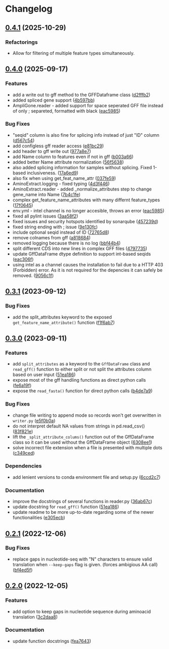 # Changelog

## [0.4.1](https://github.com/RIVM-bioinformatics/AminoExtract/compare/v0.4.0...v0.4.1) (2025-10-29)


### Refactorings

* Allow for filtering of multiple feature types simultaneously. 

## [0.4.0](https://github.com/RIVM-bioinformatics/AminoExtract/compare/v0.3.1...v0.4.0) (2025-09-17)


### Features

* add a write out to gff method to the GFFDataframe class ([d2fffb2](https://github.com/RIVM-bioinformatics/AminoExtract/commit/d2fffb22a402a44e9ce46c8876fc32785632393d))
* added spliced gene support ([4b597bb](https://github.com/RIVM-bioinformatics/AminoExtract/commit/4b597bbddab4e2236df63c8e12a6c66d3797fc5e))
* AmpliGone.reader - added support for space seperated GFF file instead of only ; separeted, formatted with black ([eac5985](https://github.com/RIVM-bioinformatics/AminoExtract/commit/eac5985e2d296f8a9ecb60a9afaf15c80671f9a2))


### Bug Fixes

* "seqid" column is also fine for splicing info instead of just "ID" column ([d567c54](https://github.com/RIVM-bioinformatics/AminoExtract/commit/d567c54e69f5cc9fd13171cca52e0314f03f0b96))
* add configless gff reader access ([e81bc29](https://github.com/RIVM-bioinformatics/AminoExtract/commit/e81bc29573946d294ab41e3e1d4f66d5b3442b81))
* add header to gff write out ([977a8e7](https://github.com/RIVM-bioinformatics/AminoExtract/commit/977a8e79f9b2bdbc031a2aab640117a75c6b7ff6))
* add Name column to features even if not in gff ([b003a66](https://github.com/RIVM-bioinformatics/AminoExtract/commit/b003a662d842461726553cd84b8c7c6c04aab465))
* added better Name attribute normalization ([56f5638](https://github.com/RIVM-bioinformatics/AminoExtract/commit/56f56381dd8485cf9bcc6be77902ddb5f1e27104))
* also added splicing information for samples without splicing. Fixed 1-based inclusiveness. ([17a6ed9](https://github.com/RIVM-bioinformatics/AminoExtract/commit/17a6ed91e54f9cea580ce1a2ee0e5844151f5544))
* also fix when using get_feat_name_attr ([037fe59](https://github.com/RIVM-bioinformatics/AminoExtract/commit/037fe5977d33c78f01d92e6f6c888fe3da29a3b5))
* AminoExtract.logging - fixed typing ([4d3f446](https://github.com/RIVM-bioinformatics/AminoExtract/commit/4d3f4465ae3f25633a8aa9eee3e0ab4cbc5a547c))
* AminoExtract.reader - added _normalize_attributes step to change gene_name into Name ([7b4c1fe](https://github.com/RIVM-bioinformatics/AminoExtract/commit/7b4c1fe55f7a4a98b4447499b017078da6469e6b))
* complex get_feature_name_attributes with many differnt feature_types ([17f0645](https://github.com/RIVM-bioinformatics/AminoExtract/commit/17f06453e410ace7fe6e8ee6c924fd3240352f79))
* env.yml - intel channel is no longer accesible, throws an error ([eac5985](https://github.com/RIVM-bioinformatics/AminoExtract/commit/eac5985e2d296f8a9ecb60a9afaf15c80671f9a2))
* fixed all pylint issues ([3aa58f2](https://github.com/RIVM-bioinformatics/AminoExtract/commit/3aa58f24a945dce926295ac6262b9a64d8d5c01e))
* fixed issues and security hotspots identified by sonarqube ([457239d](https://github.com/RIVM-bioinformatics/AminoExtract/commit/457239d5b94aa5a46de3f7ab50ec974df5dc47de))
* fixed string ending with ; issue ([9e130fc](https://github.com/RIVM-bioinformatics/AminoExtract/commit/9e130fc0438deaed13006b3858c0f3e29b19f1e1))
* include optional seqid instead of ID ([72765d8](https://github.com/RIVM-bioinformatics/AminoExtract/commit/72765d85e351c7af01cbaf12d7cb197101a9c8fc))
* remove colnames from gff ([a818684](https://github.com/RIVM-bioinformatics/AminoExtract/commit/a818684be081a15575dda4e5560e5eab65e15df1))
* removed logging because there is no log ([bbf44b4](https://github.com/RIVM-bioinformatics/AminoExtract/commit/bbf44b4df3b6d0f01edaa1f88da443e7138b027a))
* split different CDS into new lines in complex GFF files ([4797735](https://github.com/RIVM-bioinformatics/AminoExtract/commit/4797735c091c49584dd48543cedbea90532a863d))
* update GffDataFrame dtype definition to support int-based seqids ([eac306f](https://github.com/RIVM-bioinformatics/AminoExtract/commit/eac306f26d828ebb5aa0b92020eb940623086f22))
* using intel as a channel causes the installation to fail due to a HTTP 403 (Forbidden) error. As it is not required for the depencies it can safely be removed. ([9056c1f](https://github.com/RIVM-bioinformatics/AminoExtract/commit/9056c1fa54b5701237ff52212d655d9b51af29a1))

## [0.3.1](https://github.com/RIVM-bioinformatics/AminoExtract/compare/v0.3.0...v0.3.1) (2023-09-12)


### Bug Fixes

* add the split_attributes keyword to the exposed `get_feature_name_attribute()` function ([f1f6ab7](https://github.com/RIVM-bioinformatics/AminoExtract/commit/f1f6ab704c2304a83c2a4087516563c21be21a0f))

## [0.3.0](https://github.com/RIVM-bioinformatics/AminoExtract/compare/v0.2.1...v0.3.0) (2023-09-11)


### Features

* add `split_attributes` as a keyword to the `GffDataFrame` class and `read_gff()` function to either split or not split the attributes column based on user input ([51ea186](https://github.com/RIVM-bioinformatics/AminoExtract/commit/51ea1868bd389879213bb5ec762cb1b43c4bc56d))
* expose most of the gff handling functions as direct python calls ([fe6a19f](https://github.com/RIVM-bioinformatics/AminoExtract/commit/fe6a19f22c7e250227f48c4bf2532bea870c5407))
* expose the `read_fasta()` function for direct python calls ([b4de7a9](https://github.com/RIVM-bioinformatics/AminoExtract/commit/b4de7a9c7c05fa6fe6c5d262beb736c0cf14282d))


### Bug Fixes

* change file writing to append mode so records won't get overwritten in `writer.py` ([e5f0b0a](https://github.com/RIVM-bioinformatics/AminoExtract/commit/e5f0b0ae524f71869f7fb03173f007fb4d02b9db))
* do not interpret default NA values from strings in pd.read_csv() ([83f821e](https://github.com/RIVM-bioinformatics/AminoExtract/commit/83f821e655507ee83d6b0103a24c87c15b695bb4))
* lift the `_split_attribute_colums()` function out of the GffDataFrame class so it can be used without the GffDataFrame object ([6308ee1](https://github.com/RIVM-bioinformatics/AminoExtract/commit/6308ee132b95eeaa74da8e05cc506889a67d6611))
* solve incorrect file extension when a file is presented with multiple dots ([c349ced](https://github.com/RIVM-bioinformatics/AminoExtract/commit/c349ced06fe4a3a823c4a242771e2791399a876b))


### Dependencies

* add lenient versions to conda environment file and setup.py ([6ccd2c7](https://github.com/RIVM-bioinformatics/AminoExtract/commit/6ccd2c734e872c2aefd526216e62d0286765969b))


### Documentation

* improve the docstrings of several functions in reader.py ([36ab67c](https://github.com/RIVM-bioinformatics/AminoExtract/commit/36ab67c99e4c1df900e26240f356b593664c898d))
* update docstring for `read_gff()` function ([51ea186](https://github.com/RIVM-bioinformatics/AminoExtract/commit/51ea1868bd389879213bb5ec762cb1b43c4bc56d))
* update readme to be more up-to-date regarding some of the newer functionalities ([e305ecb](https://github.com/RIVM-bioinformatics/AminoExtract/commit/e305ecb461bcc2cfe3b500e5f0a3623fdc1c925a))

## [0.2.1](https://github.com/RIVM-bioinformatics/AminoExtract/compare/v0.2.0...v0.2.1) (2022-12-06)


### Bug Fixes

* replace gaps in nucleotide-seq with "N" characters to ensure valid translation when `--keep-gaps` flag is given. (forces ambigious AA call) ([bf4ed5f](https://github.com/RIVM-bioinformatics/AminoExtract/commit/bf4ed5f1492bfc357fe3d64c175c2f7a55e595ee))

## [0.2.0](https://github.com/RIVM-bioinformatics/AminoExtract/compare/v0.1.0...v0.2.0) (2022-12-05)


### Features

* add option to keep gaps in nucleotide sequence during aminoacid translation ([3c2daa8](https://github.com/RIVM-bioinformatics/AminoExtract/commit/3c2daa85db8aff39a6b3bfbcb4fc8d901654a7f7))


### Documentation

* update function docstrings ([fea7643](https://github.com/RIVM-bioinformatics/AminoExtract/commit/fea76438f0e6500926c8db28b01d2c01675219a5))
